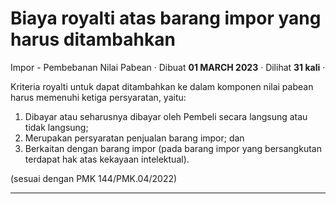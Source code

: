Biaya royalti atas barang impor yang harus ditambahkan
======================================================

Impor - Pembebanan Nilai Pabean · Dibuat **01 MARCH 2023** · Dilihat **31 kali** ·

Kriteria royalti untuk dapat ditambahkan ke dalam komponen nilai pabean harus memenuhi ketiga persyaratan, yaitu:

1.  Dibayar atau seharusnya dibayar oleh Pembeli secara langsung atau tidak langsung;
2.  Merupakan persyaratan penjualan barang impor; dan
3.  Berkaitan dengan barang impor (pada barang impor yang bersangkutan terdapat hak atas kekayaan intelektual).

(sesuai dengan PMK 144/PMK.04/2022)  

  
  
  

* * *